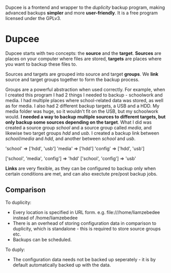 Dupcee is a frontend and wrapper to the *duplicity* backup program, making advanced backups **simpler** and more **user-friendly**. It is a free program licensed under the GPLv3. 

# Dupcee
Dupcee starts with two concepts: the **source** and the **target**. **Sources** are places on your computer where files are stored, **targets** are places where you want to backup these files to. 

Sources and targets are grouped into source and target **groups**. We **link** source and target groups together to form the backup process.

Groups are a powerful abstraction when used correctly. For example, when I created this program I had 2 things I needed to backup - schoolwork and media. I had multiple places where school-related data was stored, as well as for media. I also had 2 different backup targets, a USB and a HDD. My media folder was huge, so it wouldn't fit on the USB, but my schoolwork would. **I needed a way to backup multiple sources to different targets, but only backup some sources depending on the target**. What I did was created a source group *school* and a source group called *media*, and likewise two target groups *hdd* and *usb*. I created a backup link between *school*/*media* and *hdd*, and another between *school* and *usb*.

'school' => ['hdd', 'usb']
'media' => ['hdd']
'config' => ['hdd', 'usb']

['school', 'media', 'config'] => 'hdd'
['school', 'config'] => 'usb'


**Links** are very flexible, as they can be configured to backup only when certain conditions are met, and can also exectute pre/post backup jobs.

## Comparison
To duplicity:
* Every location is specified in URL form. e.g. file:///home/liamzebedee instead of /home/liamzebedee
* There is an overhead of storing configuration data in comparison to duplicity, which is standalone - this is required to store source groups etc.
* Backups can be scheduled. 

To duply:
* The configuration data needs not be backed up seperately - it is by default automatically backed up with the data. 
